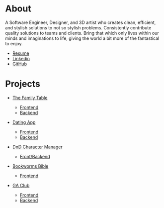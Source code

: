 # About
A Software Engineer, Designer, and 3D artist who creates clean, efficient, and stylish solutions to not so stylish problems. Consistently contribute quality solutions to teams and clients. Bring that which only lives within our minds and imaginations to life, giving the world a bit more of the fantastical to enjoy.

- [Resume]()
- [Linkedin](https://www.linkedin.com/in/alec-kagebein/)
- [GitHub](https://github.com/AKeyframe)

# Projects
- [The Family Table](https://the-family-table.netlify.app/)
    - [Frontend](https://github.com/AKeyframe/familyRecipes-frontend)
    - [Backend](https://github.com/AKeyframe/familyRecipes-backend)

- [Dating App]()
    - [Frontend](https://github.com/AKeyframe/dating-app-frontend)
    - [Backend](https://github.com/AKeyframe/dating-app-backend)

- [DnD Character Manager]()
    - [Front/Backend](https://github.com/AKeyframe/dnd-character-manager)

- [Bookworms Bible](https://bookworms-bible-jet.vercel.app/)
    - [Frontend](https://github.com/AKeyframe/Bookworms-Bible)

- [GA Club](https://ga-club-frontend.herokuapp.com/)
    - [Frontend]()
    - [Backend]()